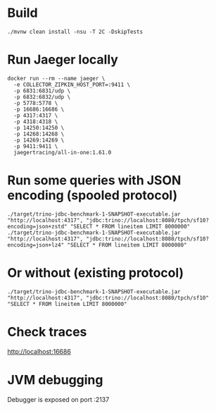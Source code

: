 # Build

```
./mvnw clean install -nsu -T 2C -DskipTests
```
# Run Jaeger locally

```
docker run --rm --name jaeger \
  -e COLLECTOR_ZIPKIN_HOST_PORT=:9411 \
  -p 6831:6831/udp \
  -p 6832:6832/udp \
  -p 5778:5778 \
  -p 16686:16686 \
  -p 4317:4317 \
  -p 4318:4318 \
  -p 14250:14250 \
  -p 14268:14268 \
  -p 14269:14269 \
  -p 9411:9411 \
  jaegertracing/all-in-one:1.61.0
```
# Run some queries with JSON encoding (spooled protocol)
```
./target/trino-jdbc-benchmark-1-SNAPSHOT-executable.jar "http://localhost:4317", "jdbc:trino://localhost:8080/tpch/sf10?encoding=json+zstd" "SELECT * FROM lineitem LIMIT 8000000"
./target/trino-jdbc-benchmark-1-SNAPSHOT-executable.jar "http://localhost:4317", "jdbc:trino://localhost:8080/tpch/sf10?encoding=json+lz4" "SELECT * FROM lineitem LIMIT 8000000"
```

# Or without (existing protocol)
```
./target/trino-jdbc-benchmark-1-SNAPSHOT-executable.jar "http://localhost:4317", "jdbc:trino://localhost:8080/tpch/sf10" "SELECT * FROM lineitem LIMIT 8000000"
```

# Check traces

[http://localhost:16686](http://localhost:16686)

# JVM debugging

Debugger is exposed on port :2137